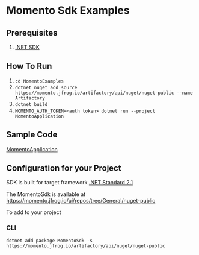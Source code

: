 # Momento Sdk Examples

## Prerequisites
1. [.NET SDK](https://dotnet.microsoft.com/download)

## How To Run
1. `cd MomentoExamples`
1. `dotnet nuget add source https://momento.jfrog.io/artifactory/api/nuget/nuget-public --name Artifactory`
1. `dotnet build`
1. `MOMENTO_AUTH_TOKEN=<auth token> dotnet run --project MomentoApplication`

## Sample Code
[MomentoApplication](MomentoExamples/MomentoApplication/Program.cs)

## Configuration for your Project
SDK is built for target framework [.NET Standard 2.1 ](https://github.com/dotnet/standard/blob/master/docs/versions/netstandard2.1.md)

The MomentoSdk is available at https://momento.jfrog.io/ui/repos/tree/General/nuget-public

To add to your project

### CLI
```
dotnet add package MomentoSdk -s https://momento.jfrog.io/artifactory/api/nuget/nuget-public
```

